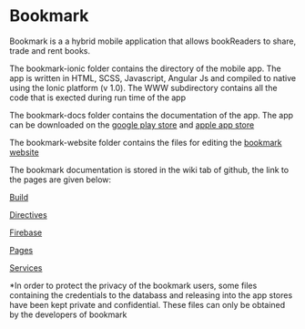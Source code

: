 # Bookmark
Bookmark is a a hybrid mobile application that allows bookReaders to share, trade and rent books.

The bookmark-ionic folder contains the directory of the mobile app. The app is written in HTML, SCSS, Javascript, Angular Js and compiled to native using the Ionic platform (v 1.0). The WWW subdirectory contains all the code that is exected during run time of the app

The bookmark-docs folder contains the documentation of the app. The app can be downloaded on the [google play store](https://play.google.com/store/apps/details?id=com.ionicframework.bookmark542273&hl=en) and [apple app store](https://itunes.apple.com/in/app/bookmark-share-books/id1201840951?mt=8)

The bookmark-website folder contains the files for editing the [bookmark website](http://jharilela.com/bookmark/index.html)

The bookmark documentation is stored in the wiki tab of github, the link to the pages are given below:

[Build](https://github.com/Jharilela/Bookmark/wiki/Build)

[Directives](https://github.com/Jharilela/Bookmark/wiki/Directives)

[Firebase](https://github.com/Jharilela/Bookmark/wiki/Firebase)

[Pages](https://github.com/Jharilela/Bookmark/wiki/Pages)

[Services](https://github.com/Jharilela/Bookmark/wiki/Services)


*In order to protect the privacy of the bookmark users, some files containing the credentials to the databass and releasing into the app stores have been kept private and confidential. These files can only be obtained by the developers of bookmark
